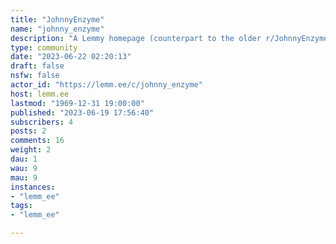 ```yaml
---
title: "JohnnyEnzyme" 
name: "johnny_enzyme"
description: "A Lemmy homepage (counterpart to the older r/JohnnyEnzyme) for my working notes, tests, and for now, posts that I'm not sure yet where to best place within the Fedisphere.--Johnny"
type: community
date: "2023-06-22 02:20:13"
draft: false
nsfw: false
actor_id: "https://lemm.ee/c/johnny_enzyme"
host: lemm.ee
lastmod: "1969-12-31 19:00:00"
published: "2023-06-19 17:56:40"
subscribers: 4
posts: 2
comments: 16
weight: 2
dau: 1
wau: 9
mau: 9
instances:
- "lemm_ee"
tags: 
- "lemm_ee"

---
```

